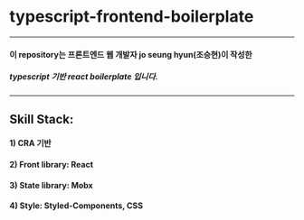 # typescript-frontend-boilerplate

----------

#### 이 repository는 프론트엔드 웹 개발자 jo seung hyun(조승현)이 작성한 
##### typescript 기반 react boilerplate 입니다.

-----------

## Skill Stack:

#### 1) CRA 기반
#### 2) Front library: React
#### 3) State library: Mobx
#### 4) Style: Styled-Components, CSS
